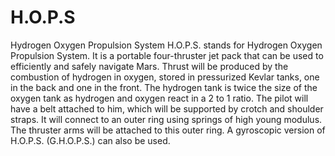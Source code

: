 # H.O.P.S
Hydrogen Oxygen Propulsion System
H.O.P.S. stands for Hydrogen Oxygen Propulsion System. 
It is a portable four-thruster jet pack that can be used to efficiently and safely navigate Mars. 
Thrust will be produced by the combustion of hydrogen in oxygen, stored in pressurized Kevlar tanks, one in the back and one in the front.
The hydrogen tank is twice the size of the oxygen tank as hydrogen and oxygen react in a 2 to 1 ratio. 
The pilot will have a belt attached to him, which will be supported by crotch and shoulder straps. 
It will connect to an outer ring using springs of high young modulus. 
The thruster arms will be attached to this outer ring. 
A gyroscopic version of H.O.P.S. (G.H.O.P.S.) can also be used. 
